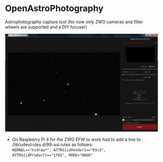 # OpenAstroPhotography
Astrophotography capture tool (for now only ZWO cameras and filter wheels are supported and a DIY focuser)

![Sample](sample.jpg)

- On Raspberry Pi 4 for the ZWO EFW to work had to add a line to /lib/udev/rules.d/99-asi.rules as follows:  
`KERNEL=="hidraw*", ATTRS{idVendor}=="03c3", ATTRS{idProduct}=="1f01", MODE="0666"`
